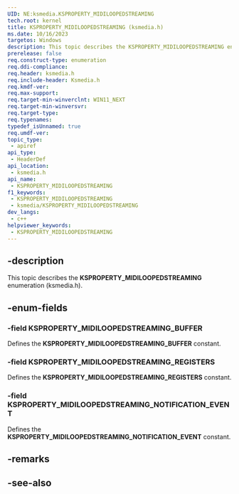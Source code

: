 ```yaml
---
UID: NE:ksmedia.KSPROPERTY_MIDILOOPEDSTREAMING
tech.root: kernel
title: KSPROPERTY_MIDILOOPEDSTREAMING (ksmedia.h)
ms.date: 10/16/2023
targetos: Windows
description: This topic describes the KSPROPERTY_MIDILOOPEDSTREAMING enumeration (ksmedia.h).
prerelease: false
req.construct-type: enumeration
req.ddi-compliance: 
req.header: ksmedia.h
req.include-header: Ksmedia.h
req.kmdf-ver: 
req.max-support: 
req.target-min-winverclnt: WIN11_NEXT
req.target-min-winversvr: 
req.target-type: 
req.typenames: 
typedef_isUnnamed: true
req.umdf-ver: 
topic_type:
 - apiref
api_type:
 - HeaderDef
api_location:
 - ksmedia.h
api_name:
 - KSPROPERTY_MIDILOOPEDSTREAMING
f1_keywords:
 - KSPROPERTY_MIDILOOPEDSTREAMING
 - ksmedia/KSPROPERTY_MIDILOOPEDSTREAMING
dev_langs:
 - c++
helpviewer_keywords:
 - KSPROPERTY_MIDILOOPEDSTREAMING
---
```


## -description

This topic describes the **KSPROPERTY_MIDILOOPEDSTREAMING** enumeration (ksmedia.h).

## -enum-fields

### -field KSPROPERTY_MIDILOOPEDSTREAMING_BUFFER

Defines the **KSPROPERTY_MIDILOOPEDSTREAMING_BUFFER** constant.

### -field KSPROPERTY_MIDILOOPEDSTREAMING_REGISTERS

Defines the **KSPROPERTY_MIDILOOPEDSTREAMING_REGISTERS** constant.

### -field KSPROPERTY_MIDILOOPEDSTREAMING_NOTIFICATION_EVENT

Defines the **KSPROPERTY_MIDILOOPEDSTREAMING_NOTIFICATION_EVENT** constant.

## -remarks

## -see-also
